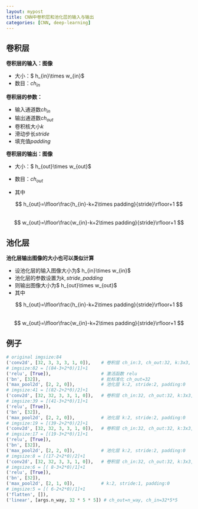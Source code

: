 ```yaml
---
layout: mypost
title: CNN中卷积层和池化层的输入与输出
categories: [CNN, deep-learning]
---
```


## 卷积层

**卷积层的输入：图像**

- 大小：$ h_{in}\times w_{in}$
- 数目：$ch_{in}$

**卷积层的参数：**

- 输入通道数$ch_{in}$
- 输出通道数$ch_{out}$
- 卷积核大小$k$
- 滑动步长$stride$
- 填充值$padding$

**卷积层的输出：图像**

- 大小：$ h_{out}\times w_{out}$
- 数目：$ch_{out}$

- 其中

$$
h_{out}=\lfloor\frac{h_{in}-k+2\times padding}{stride}\rfloor+1
$$
<br/>
$$
w_{out}=\lfloor\frac{w_{in}-k+2\times padding}{stride}\rfloor+1
$$

## 池化层

**池化层输出图像的大小也可以类似计算**

- 设池化层的输入图像大小为$ h_{in}\times w_{in}$
- 池化层的参数设置为$k,stride,padding$
- 则输出图像大小为$ h_{out}\times w_{out}$
- 其中

$$
h_{out}=\lfloor\frac{h_{in}-k+2\times padding}{stride}\rfloor+1
$$
<br/>
$$
w_{out}=\lfloor\frac{w_{in}-k+2\times padding}{stride}\rfloor+1
$$

## 例子

```python
# original imgsize:84
('conv2d', [32, 3, 3, 3, 1, 0]),    # 卷积层 ch_in:3, ch_out:32, k:3x3, stride:1, padding:0
# imgsize:82 = [(84-3+2*0)/1]+1 
('relu', [True]),                   # 激活函数 relu
('bn', [32]),                       # 批标准化 ch_out=32
('max_pool2d', [2, 2, 0]),          # 池化层 k:2, stride:2, padding:0
# imgsize:41 = [(82-2+2*0)/2]+1 
('conv2d', [32, 32, 3, 3, 1, 0]),   # 卷积层 ch_in:32, ch_out:32, k:3x3, stride:1, padding:0
# imgsize:39 = [(41-3+2*0)/1]+1 
('relu', [True]),
('bn', [32]),
('max_pool2d', [2, 2, 0]),         	# 池化层 k:2, stride:2, padding:0
# imgsize:19 = [(39-2+2*0)/2]+1 
('conv2d', [32, 32, 3, 3, 1, 0]),   # 卷积层 ch_in:32, ch_out:32, k:3x3, stride:1, padding:0
# imgsize:17 = [(19-3+2*0)/1]+1 
('relu', [True]),
('bn', [32]),
('max_pool2d', [2, 2, 0]),          # 池化层 k:2, stride:2, padding:0
# imgsize:8 = [(17-2+2*0)/2]+1 
('conv2d', [32, 32, 3, 3, 1, 0]),   # 卷积层 ch_in:32, ch_out:32, k:3x3, stride:1, padding:0
# imgsize:6 = [( 8-3+2*0)/1]+1 
('relu', [True]),
('bn', [32]),
('max_pool2d', [2, 1, 0]),          # k:2, stride:1, padding:0
# imgsize:5 = [( 6-2+2*0)/1]+1 
('flatten', []),
('linear', [args.n_way, 32 * 5 * 5]) # ch_out=n_way, ch_in=32*5*5
```

